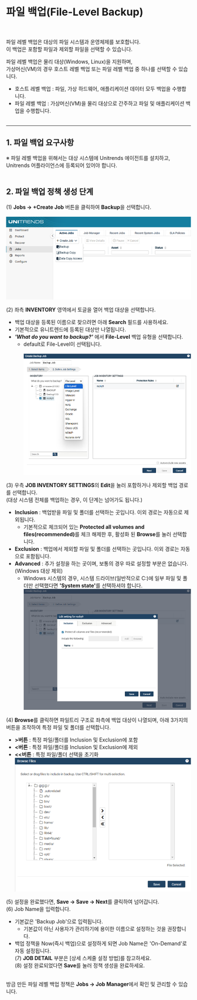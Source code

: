 # 파일 백업(File-Level Backup)
<br><br>
파일 레벨 백업은 대상의 파일 시스템과 운영체제를 보호합니다.   
이 백업은 포함할 파일과 제외할 파일을 선택할 수 있습니다.   

파일 레벨 백업은 물리 대상(Windows, Linux)을 지원하며,   
가상머신(VM)의 경우 호스트 레벨 백업 또는 파일 레벨 백업 중 하나를 선택할 수 있습니다.
 * 호스트 레벨 백업 : 파일, 가상 하드웨어, 애플리케이션 데이터 모두 백업을 수행합니다.
 * 파일 레벨 백업 : 가상머신(VM)을 물리 대상으로 간주하고 파일 및 애플리케이션 백업을 수행합니다.
<br><br>

---- 

## 1. 파일 백업 요구사항
※ 파일 레벨 백업을 위해서는 대상 시스템에 Unitrends 에이전트를 설치하고, Unitrends 어플라이언스에 등록되어 있어야 합니다.<br><br>

## 2. 파일 백업 정책 생성 단계
(1) <b>Jobs → +Create Job</b> 버튼을 클릭하여 <b>Backup</b>을 선택합니다.<br><br>
![screenshot-1](../img/screenshot-1.png)

(2) 좌측 <b>INVENTORY</b> 영역에서 토글을 열어 백업 대상을 선택합니다.   
* 백업 대상을 등록된 이름으로 찾으려면 아래 <b>Search</b> 필드를 사용하세요.<br>
* 기본적으로 유니트렌드에 등록된 대상만 나열됩니다.<br>
* <i><b>'What do you want to backup?'</b></i> 에서 <b>File-Level</b> 백업 유형을 선택합니다.<br>
    * default로 File-Level이 선택됩니다.<br><br>
![screenshot-2](../img/screenshot-2.png)

(3) 우측 <b>JOB INVENTORY SETTINGS</b>의 <b>Edit</b>을 눌러 포함하거나 제외할 백업 경로를 선택합니다.<br>
(대상 시스템 전체를 백업하는 경우, 이 단계는 넘어가도 됩니다.)<br>
   * <b>Inclusion</b> : 백업받을 파일 및 폴더를 선택하는 곳입니다. 이외 경로는 자동으로 제외됩니다.
      * 기본적으로 체크되어 있는 <b>Protected all volumes and files(recommended)</b>를 체크 해제한 후, 활성화 된 <b>Browse</b>를 눌러 선택합니다.<br>
   * <b>Exclusion</b> : 백업에서 제외할 파일 및 폴더를 선택하는 곳입니다. 이외 경로는 자동으로 포함됩니다.<br>
   * <b>Advanced</b> : 추가 설정을 하는 곳이며, 보통의 경우 따로 설정할 부분은 없습니다.(Windows 대상 제외)<br>
        * Windows 시스템의 경우, 시스템 드라이브(일반적으로 C:\)에 일부 파일 및 폴더만 선택했다면 <b>'System state'</b>를 선택하셔야 합니다. <br>
![screenshot-3](../img/screenshot-3.png) 

(4) <b>Browse</b>를 클릭하면 파일트리 구조로 좌측에 백업 대상이 나열되며, 아래 3가지의 버튼을 조작하여 특정 파일 및 폴더를 선택합니다.<br>
   * <b>>버튼</b> : 특정 파일/폴더를 Inclusion 및 Exclusion에 포함<br>
   * <b><버튼</b> : 특정 파일/폴더를 Inclusion 및 Exclusion에 제외<br>
   * <b><<버튼</b> : 특정 파일/폴더 선택을 초기화<br>
![screenshot-4](../img/screenshot-4.png)

(5) 설정을 완료했다면, <b>Save → Save → Next</b>를 클릭하여 넘어갑니다.<br>
(6) Job Name을 입력합니다.<br>
   * 기본값은 'Backup Job'으로 입력됩니다.<br>
      * 기본값이 아닌 사용자가 관리하기에 용이한 이름으로 설정하는 것을 권장합니다.<br>
   * 백업 정책을 Now(즉시 백업)으로 설정하게 되면 Job Name은 'On-Demand'로 자동 설정됩니다.<br>
(7) <b>JOB DETAIL</b> 부분은 [상세 스케줄 설정 방법]를 참고하세요.<br>
(8) 설정 완료되었다면 <b>Save</b>를 눌러 정책 생성을 완료하세요.<br><br>

방금 만든 파일 레벨 백업 정책은 <b>Jobs → Job Manager</b>에서 확인 및 관리할 수 있습니다.<br><br><br><br><br><br>


